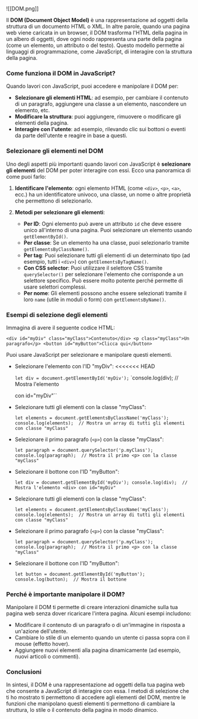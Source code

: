 ![[DOM.png]]

Il **DOM (Document Object Model)** è una rappresentazione ad oggetti della struttura di un documento HTML o XML. In altre parole, quando una pagina web viene caricata in un browser, il DOM trasforma l'HTML della pagina in un albero di oggetti, dove ogni nodo rappresenta una parte della pagina (come un elemento, un attributo o del testo). Questo modello permette ai linguaggi di programmazione, come JavaScript, di interagire con la struttura della pagina.

### Come funziona il DOM in JavaScript?

Quando lavori con JavaScript, puoi accedere e manipolare il DOM per:

- **Selezionare gli elementi HTML**: ad esempio, per cambiare il contenuto di un paragrafo, aggiungere una classe a un elemento, nascondere un elemento, etc.
- **Modificare la struttura**: puoi aggiungere, rimuovere o modificare gli elementi della pagina.
- **Interagire con l'utente**: ad esempio, rilevando clic sui bottoni o eventi da parte dell'utente e reagire in base a questi.

### Selezionare gli elementi nel DOM

Uno degli aspetti più importanti quando lavori con JavaScript è **selezionare gli elementi** del DOM per poter interagire con essi. Ecco una panoramica di come puoi farlo:

1. **Identificare l'elemento**: ogni elemento HTML (come `<div>`, `<p>`, `<a>`, ecc.) ha un identificatore univoco, una classe, un nome o altre proprietà che permettono di selezionarlo.
    
2. **Metodi per selezionare gli elementi**:
    
    - **Per ID**: Ogni elemento può avere un attributo `id` che deve essere unico all'interno di una pagina. Puoi selezionare un elemento usando `getElementById()`.
    - **Per classe**: Se un elemento ha una classe, puoi selezionarlo tramite `getElementsByClassName()`.
    - **Per tag**: Puoi selezionare tutti gli elementi di un determinato tipo (ad esempio, tutti i `<div>`) con `getElementsByTagName()`.
    - **Con CSS selector**: Puoi utilizzare il selettore CSS tramite `querySelector()` per selezionare l'elemento che corrisponde a un selettore specifico. Può essere molto potente perché permette di usare selettori complessi.
    - **Per nome**: Gli elementi possono anche essere selezionati tramite il loro `name` (utile in moduli o form) con `getElementsByName()`.

### Esempi di selezione degli elementi

Immagina di avere il seguente codice HTML:

`<div id="myDiv" class="myClass">Contenuto</div> <p class="myClass">Un paragrafo</p> <button id="myButton">Clicca qui</button>`

Puoi usare JavaScript per selezionare e manipolare questi elementi.

- Selezionare l'elemento con l'ID "myDiv":
<<<<<<< HEAD

    `let div = document.getElementById('myDiv');` 
    `console.log(div);  // Mostra l'elemento <div> con id="myDiv"``
    
- Selezionare tutti gli elementi con la classe "myClass":
 
    `let elements = document.getElementsByClassName('myClass'); console.log(elements);  // Mostra un array di tutti gli elementi con classe "myClass"`
    
- Selezionare il primo paragrafo (`<p>`) con la classe "myClass":

    `let paragraph = document.querySelector('p.myClass'); console.log(paragraph);  // Mostra il primo <p> con la classe "myClass"`
    
- Selezionare il bottone con l'ID "myButton":

    `let div = document.getElementById('myDiv'); console.log(div);  // Mostra l'elemento <div> con id="myDiv"`
    
- Selezionare tutti gli elementi con la classe "myClass":

    `let elements = document.getElementsByClassName('myClass'); console.log(elements);  // Mostra un array di tutti gli elementi con classe "myClass"`
    
- Selezionare il primo paragrafo (`<p>`) con la classe "myClass":

    `let paragraph = document.querySelector('p.myClass'); console.log(paragraph);  // Mostra il primo <p> con la classe "myClass"`
    
- Selezionare il bottone con l'ID "myButton":

    `let button = document.getElementById('myButton'); console.log(button);  // Mostra il bottone`
    

### Perché è importante manipolare il DOM?

Manipolare il DOM ti permette di creare interazioni dinamiche sulla tua pagina web senza dover ricaricare l'intera pagina. Alcuni esempi includono:

- Modificare il contenuto di un paragrafo o di un'immagine in risposta a un'azione dell'utente.
- Cambiare lo stile di un elemento quando un utente ci passa sopra con il mouse (effetto hover).
- Aggiungere nuovi elementi alla pagina dinamicamente (ad esempio, nuovi articoli o commenti).

### Conclusioni

In sintesi, il DOM è una rappresentazione ad oggetti della tua pagina web che consente a JavaScript di interagire con essa. I metodi di selezione che ti ho mostrato ti permettono di accedere agli elementi del DOM, mentre le funzioni che manipolano questi elementi ti permettono di cambiare la struttura, lo stile o il contenuto della pagina in modo dinamico.